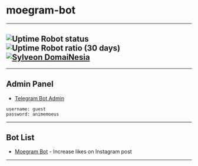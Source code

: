 # moegram-bot

---

## ![Uptime Robot status](https://img.shields.io/uptimerobot/status/m792813817-4078225bff158102d312f102) ![Uptime Robot ratio (30 days)](https://img.shields.io/uptimerobot/ratio/m792813817-4078225bff158102d312f102) [![Sylveon DomaiNesia](https://github.com/animemoeus/moegram-bot/actions/workflows/SylveonDomainesia.yml/badge.svg?branch=master)](https://github.com/animemoeus/moegram-bot/actions/workflows/SylveonDomainesia.yml)

---

## Admin Panel

- [Telegram Bot Admin](https://telegram-bot.animemoe.us/admin)

```plaintext
username: guest
password: animemoeus
```

---

## Bot List

- [Moegram Bot](https://t.me/moegram_bot) - Increase likes on Instagram post

---
